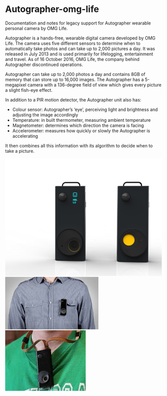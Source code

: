 # Autographer-omg-life
Documentation and notes for legacy support for Autographer wearable personal camera by OMG Life.

Autographer is a hands-free, wearable digital camera developed by OMG Life. The camera uses five different sensors to determine when to automatically take photos and can take up to 2,000 pictures a day. It was released in July 2013 and is used primarily for lifelogging, entertainment and travel. As of 16 October 2016, OMG Life, the company behind Autographer discontinued operations.

Autographer can take up to 2,000 photos a day and contains 8GB of memory that can store up to 16,000 images. The Autographer has a 5-megapixel camera with a 136-degree field of view which gives every picture a slight fish-eye effect.

In addition to a PIR motion detector, the Autographer unit also has:
* Colour sensor: Autographer’s ‘eye’, perceiving light and brightness and adjusting the image accordingly
* Temperature: in built thermometer, measuring ambient temperature
* Magnetometer: determines which direction the camera is facing
* Accelerometer: measures how quickly or slowly the Autographer is accelerating

It then combines all this information with its algorithm to decide when to take a picture.

![Autographer](images/autographer-off-on.jpeg)
![](images/clipon.jpeg)
![](images/clipon2.jpeg)
